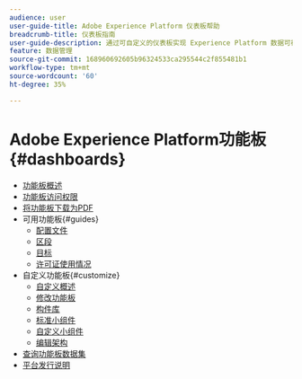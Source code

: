 ```yaml
---
audience: user
user-guide-title: Adobe Experience Platform 仪表板帮助
breadcrumb-title: 仪表板指南
user-guide-description: 通过可自定义的仪表板实现 Experience Platform 数据可视化。
feature: 数据管理
source-git-commit: 168960692605b96324533ca295544c2f855481b1
workflow-type: tm+mt
source-wordcount: '60'
ht-degree: 35%

---
```



# Adobe Experience Platform功能板 {#dashboards}

* [功能板概述](home.md)
* [功能板访问权限](permissions.md)
* [将功能板下载为PDF](download.md)
* 可用功能板{#guides}
   * [配置文件](guides/profiles.md)
   * [区段](guides/segments.md)
   * [目标](guides/destinations.md)
   * [许可证使用情况](guides/license-usage.md)
* 自定义功能板{#customize}
   * [自定义概述](customize/overview.md)
   * [修改功能板](customize/modify.md)
   * [构件库](customize/widget-library.md)
   * [标准小组件](customize/standard-widgets.md)
   * [自定义小组件](customize/custom-widgets.md)
   * [编辑架构](customize/edit-schema.md)
* [查询功能板数据集](query.md)
* [平台发行说明](https://www.adobe.com/go/platform-release-notes-en)